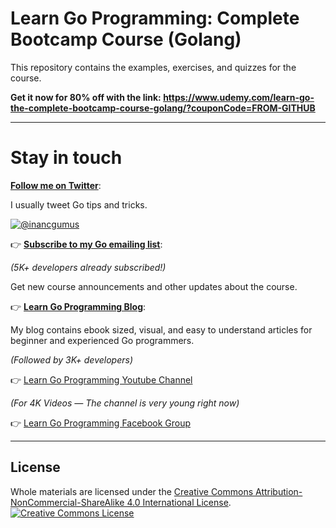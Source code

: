 # Learn Go Programming: Complete Bootcamp Course (Golang)
This repository contains the examples, exercises, and quizzes for the course.

**Get it now for 80% off with the link: https://www.udemy.com/learn-go-the-complete-bootcamp-course-golang/?couponCode=FROM-GITHUB**

---

# Stay in touch

**[Follow me on Twitter](https://twitter.com/inancgumus)**:

I usually tweet Go tips and tricks.

[![@inancgumus](https://img.shields.io/twitter/follow/inancgumus.svg?style=social&label=@inancgumus)](https://twitter.com/inancgumus)

👉 **[Subscribe to my Go emailing list](https://eepurl.com/c4DMNX)**:

  _(5K+ developers already subscribed!)_
  
  Get new course announcements and other updates about the course.

👉 **[Learn Go Programming Blog](https://blog.learngoprogramming.com)**:

  My blog contains ebook sized, visual, and easy to understand articles for beginner and experienced Go programmers.

  _(Followed by 3K+ developers)_

👉 [Learn Go Programming Youtube Channel](https://www.youtube.com/channel/UCYxepZhtnFIVRh8t5H_QAdg?view_as=subscriber)

  _(For 4K Videos — The channel is very young right now)_

👉 [Learn Go Programming Facebook Group](https://www.facebook.com/groups/learngoprogramming/)

---

## License
Whole materials are licensed under the <a rel="license" href="https://creativecommons.org/licenses/by-nc-sa/4.0/">Creative Commons Attribution-NonCommercial-ShareAlike 4.0 International License</a>.<br/>
<a rel="license" href="https://creativecommons.org/licenses/by-nc-sa/4.0/"><img alt="Creative Commons License" style="border-width:0" src="https://i.creativecommons.org/l/by-nc-sa/4.0/88x31.png"/></a>
